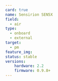 ```yaml
---
card: true
name: Sensirion SEN5X
field:
  - air
type:
  - onboard
  - external
target:
  - pm
feature_img:
status: stable
versions:
    hardware: 2.2
    firmware: 0.9.8+
---
```

